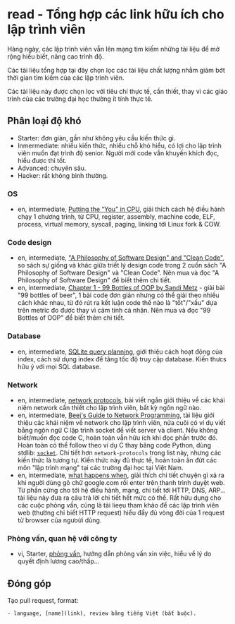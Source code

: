 # read - Tổng hợp các link hữu ích cho lập trình viên

Hàng ngày, các lập trình viên vẫn lên mạng tìm kiếm những tài liệu để mở rộng hiểu biết, nâng cao trình độ.

Các tài liệu tổng hợp tại đây chọn lọc các tài liệu chất lượng
nhằm giảm bớt thời gian tìm kiếm của các lập trình viên.

Các tài liệu này được chọn lọc với tiêu chí thực tế, cần thiết, thay vì các giáo trình của các trường đại học thường ít tính thực tê.

## Phân loại độ khó
- Starter: đơn giản, gần như không yêu cầu kiến thức gì.
- Inmermediate: nhiều kiến thức, nhiều chỗ khó hiểu, có lợi cho lập trình viên muốn đạt trình độ senior. Người mới code vẫn khuyến khích đọc, hiểu được thì tốt.
- Advanced: chuyên sâu.
- Hacker: rất không bình thường.

### OS
- en, intermediate, [Putting the “You” in CPU](https://github.com/hackclub/putting-the-you-in-cpu/), giải thích cách hệ điều hành chạy 1 chương trình, từ CPU, register, assembly, machine code, ELF, process, virtual memory, syscall, paging, linking tới Linux fork & COW.

### Code design
- en, intermediate, ["A Philosophy of Software Design" and "Clean Code"](https://github.com/johnousterhout/aposd-vs-clean-code), so sách sự giống và khác giữa triết lý design code trong 2 cuốn sách "A Philosophy of Software Design" và "Clean Code". Nên mua và đọc "A Philosophy of Software Design" để bíết thêm chi tiết.
- en, intermediate, [Chapter 1 - 99 Bottles of OOP by Sandi Metz](https://sandimetz.com/99bottles-sample-python) - giải bài "99 bottles of beer", 1 bài code đơn giản nhưng có thể giải theo nhiều cách khác nhau, từ đó rút ra kết luận code thế nào là "tốt"/"xấu" dựa trên metric đo được thay vì cảm tính cá nhân. Nên mua và đọc "99 Bottles of OOP" để biết thêm chi tiết.

### Database
- en, intermediate, [SQLite query planning](https://sqlite.org/queryplanner.html), giới thiệu cách hoạt động của index, cách sử dụng index để tăng tốc độ truy cập database. Kiến thưcs hữu ý với mọi SQL database.

### Network
- en, intermediate, [network protocols](https://www.destroyallsoftware.com/compendium/network-protocols?share_key=97d3ba4c24d21147), bài viết ngắn giới thiệu về các khái niệm network cần thiết cho lập trình viên, bất kỳ ngôn ngữ nào.
- en, intermediate, [Beej's Guide to Network Programming](https://beej.us/guide/bgnet/html/), tài liệu giới thiệu các khái niệm về network cho lập trình viên, nửa cuôi có ví dụ viết bằng ngôn ngữ C lập trình socket để viết server và client. Nếu không biết/muốn đọc code C, hoàn toàn vẫn hữu ích khi đọc phần trước đó. Hoàn toàn có thể follow theo ví dụ C thay băng code Python, dùng stdlib: [`socket`](https://docs.python.org/3/howto/sockets.html). Chi tiết hơn `network-protocols` trong list này, nhưng các kiến thức là tương tự. Kiến thức này đủ thực tế, hoàn toàn ăn đứt các môn "lập trình mạng" tại các trường đại học tại Việt Nam.
- en, intermediate, [what happens when](https://github.com/alex/what-happens-when), giải thích chi tiết chuyện gì xả ra khi người dùng gõ chữ google.com rồi enter trên thanh trình duyệt web. Từ phần cứng cho tới hệ điều hành, mạng, chi tiết tới HTTP, DNS, ARP... tài liệu này đưa ra câu trả lời chi tiết hết mức có thể. Rất hữu dụng cho các cuộc phỏng vấn, cũng là tài lieẹu tham khảo để các lập trình viên web (thường chỉ biết HTTP request) hiểu đầy đủ vòng đời của 1 request từ browser của ngưoừi dùng.

### Phỏng vấn, quan hệ với công ty
- vi, Starter, [phỏng vấn](https://pp.pymi.vn/article/phongvan/), hướng dẫn phỏng vấn xin việc, hiểu về lý do quyết định lương cao/thấp...

## Đóng góp
Tạo pull request, format:

```
- language, [name](link), review bằng tiếng Việt (bắt buộc).
```
